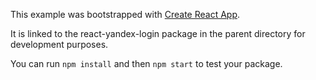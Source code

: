 This example was bootstrapped with [Create React App](https://github.com/facebook/create-react-app).

It is linked to the react-yandex-login package in the parent directory for development purposes.

You can run `npm install` and then `npm start` to test your package.
